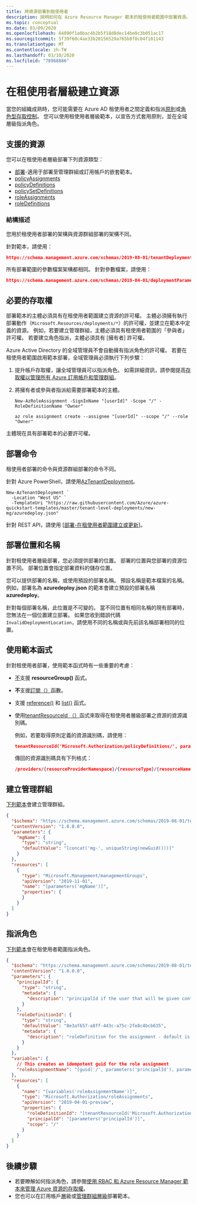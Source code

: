 ```yaml
---
title: 將資源部署到租使用者
description: 說明如何在 Azure Resource Manager 範本的租使用者範圍中部署資源。
ms.topic: conceptual
ms.date: 03/09/2020
ms.openlocfilehash: 64090f1a0bac4b2b5f18d8dec14be0c3b051ac17
ms.sourcegitcommit: 5f39f60c4ae33b20156529a765b8f8c04f181143
ms.translationtype: MT
ms.contentlocale: zh-TW
ms.lasthandoff: 03/10/2020
ms.locfileid: "78968886"
---
```

# <a name="create-resources-at-the-tenant-level"></a>在租使用者層級建立資源

當您的組織成熟時，您可能需要在 Azure AD 租使用者之間定義和指派[原則](../../governance/policy/overview.md)或[角色型存取控制](../../role-based-access-control/overview.md)。 您可以使用租使用者層級範本，以宣告方式套用原則，並在全域層級指派角色。

## <a name="supported-resources"></a>支援的資源

您可以在租使用者層級部署下列資源類型：

* [部署](/azure/templates/microsoft.resources/deployments)-適用于部署至管理群組或訂用帳戶的嵌套範本。
* [policyAssignments](/azure/templates/microsoft.authorization/policyassignments)
* [policyDefinitions](/azure/templates/microsoft.authorization/policydefinitions)
* [policySetDefinitions](/azure/templates/microsoft.authorization/policysetdefinitions)
* [roleAssignments](/azure/templates/microsoft.authorization/roleassignments)
* [roleDefinitions](/azure/templates/microsoft.authorization/roledefinitions)

### <a name="schema"></a>結構描述

您用於租使用者部署的架構與資源群組部署的架構不同。

針對範本，請使用：

```json
https://schema.management.azure.com/schemas/2019-08-01/tenantDeploymentTemplate.json#
```

所有部署範圍的參數檔案架構都相同。 針對參數檔案，請使用：

```json
https://schema.management.azure.com/schemas/2019-04-01/deploymentParameters.json#
```

## <a name="required-access"></a>必要的存取權

部署範本的主體必須具有在租使用者範圍建立資源的許可權。 主體必須擁有執行部署動作（`Microsoft.Resources/deployments/*`）的許可權，並建立在範本中定義的資源。 例如，若要建立管理群組，主體必須具有租使用者範圍的「參與者」許可權。 若要建立角色指派，主體必須具有 [擁有者] 許可權。

Azure Active Directory 的全域管理員不會自動擁有指派角色的許可權。 若要在租使用者範圍啟用範本部署，全域管理員必須執行下列步驟：

1. 提升帳戶存取權，讓全域管理員可以指派角色。 如需詳細資訊，請參閱提高[存取權以管理所有 Azure 訂用帳戶和管理群組](../../role-based-access-control/elevate-access-global-admin.md)。

1. 將擁有者或參與者指派給需要部署範本的主體。

   ```azurepowershell-interactive
   New-AzRoleAssignment -SignInName "[userId]" -Scope "/" -RoleDefinitionName "Owner"
   ```

   ```azurecli-interactive
   az role assignment create --assignee "[userId]" --scope "/" --role "Owner"
   ```

主體現在具有部署範本的必要許可權。

## <a name="deployment-commands"></a>部署命令

租使用者部署的命令與資源群組部署的命令不同。

針對 Azure PowerShell，請使用[AzTenantDeployment](/powershell/module/az.resources/new-aztenantdeployment)。

```azurepowershell-interactive
New-AzTenantDeployment `
  -Location "West US" `
  -TemplateUri "https://raw.githubusercontent.com/Azure/azure-quickstart-templates/master/tenant-level-deployments/new-mg/azuredeploy.json"
```

針對 REST API，請使用 [[部署-在租使用者範圍建立或更新](/rest/api/resources/deployments/createorupdateattenantscope)]。

## <a name="deployment-location-and-name"></a>部署位置和名稱

針對租使用者層級部署，您必須提供部署的位置。 部署的位置與您部署的資源位置不同。 部署位置會指定部署資料的儲存位置。

您可以提供部署的名稱，或使用預設的部署名稱。 預設名稱是範本檔案的名稱。 例如，部署名為 **azuredeploy.json** 的範本會建立預設的部署名稱 **azuredeploy**。

針對每個部署名稱，此位置是不可變的。 當不同位置有相同名稱的現有部署時，您無法在一個位置建立部署。 如果您收到錯誤代碼 `InvalidDeploymentLocation`，請使用不同的名稱或與先前該名稱部署相同的位置。

## <a name="use-template-functions"></a>使用範本函式

針對租使用者部署，使用範本函式時有一些重要的考慮：

* [不](template-functions-resource.md#resourcegroup)支援 **resourceGroup()** 函式。
* **不**支援[訂閱（）](template-functions-resource.md#subscription)函數。
* 支援 [reference()](template-functions-resource.md#reference) 和 [list()](template-functions-resource.md#list) 函式。
* 使用[tenantResourceId （）](template-functions-resource.md#tenantresourceid)函式來取得在租使用者層級部署之資源的資源識別碼。

  例如，若要取得原則定義的資源識別碼，請使用：
  
  ```json
  tenantResourceId('Microsoft.Authorization/policyDefinitions/', parameters('policyDefinition'))
  ```
  
  傳回的資源識別碼具有下列格式：
  
  ```json
  /providers/{resourceProviderNamespace}/{resourceType}/{resourceName}
  ```

## <a name="create-management-group"></a>建立管理群組

[下列範本](https://github.com/Azure/azure-quickstart-templates/tree/master/tenant-level-deployments/new-mg)會建立管理群組。

```json
{
  "$schema": "https://schema.management.azure.com/schemas/2019-08-01/tenantDeploymentTemplate.json#",
  "contentVersion": "1.0.0.0",
  "parameters": {
    "mgName": {
      "type": "string",
      "defaultValue": "[concat('mg-', uniqueString(newGuid()))]"
    }
  },
  "resources": [
    {
      "type": "Microsoft.Management/managementGroups",
      "apiVersion": "2019-11-01",
      "name": "[parameters('mgName')]",
      "properties": {
      }
    }
  ]
}
```

## <a name="assign-role"></a>指派角色

[下列範本](https://github.com/Azure/azure-quickstart-templates/tree/master/tenant-level-deployments/tenant-role-assignment)會在租使用者範圍指派角色。

```json
{
  "$schema": "https://schema.management.azure.com/schemas/2019-08-01/tenantDeploymentTemplate.json#",
  "contentVersion": "1.0.0.0",
  "parameters": {
    "principalId": {
      "type": "string",
      "metadata": {
        "description": "principalId if the user that will be given contributor access to the resourceGroup"
      }
    },
    "roleDefinitionId": {
      "type": "string",
      "defaultValue": "8e3af657-a8ff-443c-a75c-2fe8c4bcb635",
      "metadata": {
        "description": "roleDefinition for the assignment - default is owner"
      }
    }
  },
  "variables": {
    // This creates an idempotent guid for the role assignment
    "roleAssignmentName": "[guid('/', parameters('principalId'), parameters('roleDefinitionId'))]"
  },
  "resources": [
    {
      "name": "[variables('roleAssignmentName')]",
      "type": "Microsoft.Authorization/roleAssignments",
      "apiVersion": "2019-04-01-preview",
      "properties": {
        "roleDefinitionId": "[tenantResourceId('Microsoft.Authorization/roleDefinitions', parameters('roleDefinitionId'))]",
        "principalId": "[parameters('principalId')]",
        "scope": "/"
      }
    }
  ]
}
```

## <a name="next-steps"></a>後續步驟

* 若要瞭解如何指派角色，請參閱[使用 RBAC 和 Azure Resource Manager 範本來管理 Azure 資源的存取權](../../role-based-access-control/role-assignments-template.md)。
* 您也可以在訂用帳戶[層](deploy-to-subscription.md)級或[管理群組層級](deploy-to-management-group.md)部署範本。
